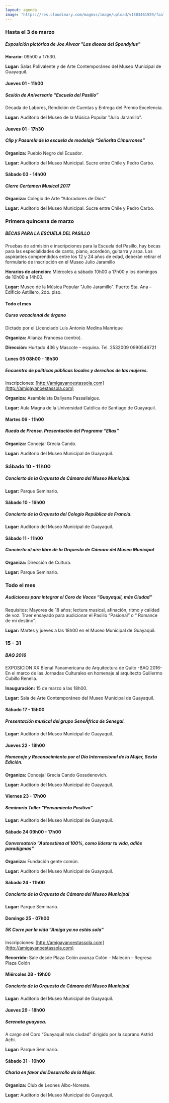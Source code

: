 ```yaml
---
layout: agenda
image: "https://res.cloudinary.com/magnvs/image/upload/v1503461559/faal-04_gfzmv0.jpg"
---
```

### <i class="fa fa-star fa-lg star"></i> Hasta el 3 de marzo
##### Exposición pictórica de Joe Alvear "Las diosas del Spondylus"

**Horario:** 09h00 a 17h30.

**Lugar:** Salas Polivalente y de Arte Contemporáneo del Museo Municipal de Guayaquil.

#### <i class="fa fa-star fa-lg star"></i> Jueves 01 - 11h00
##### Sesión de Aniversario “Escuela del Pasillo”
Década de Labores, Rendición de Cuentas y Entrega del Premio Excelencia.

**Lugar:** Auditorio del Museo de la Música Popular "Julio Jaramillo".

#### <i class="fa fa-star fa-lg star"></i> Jueves 01 - 17h30
##### Clip y Pasarela de la escuela de modelaje “Señorita Cimarrones”

**Organiza:** Pueblo Negro del Ecuador.

**Lugar:** Auditorio del Museo Municipal. Sucre entre Chile y Pedro Carbo.

#### <i class="fa fa-star fa-lg star"></i> Sábado 03 - 14h00
#####  Cierre Certamen Musical 2017 

**Organiza:** Colegio de Arte “Adoradores de Dios”

**Lugar:** Auditorio del Museo Municipal. Sucre entre Chile y Pedro Carbo.


### <i class="fa fa-star fa-lg star"></i> Primera quincena de marzo
##### BECAS PARA LA ESCUELA DEL PASILLO
Pruebas de admisión e inscripciones para la Escuela del Pasillo, hay becas para las especialidades de canto, piano, acordeón, guitarra y arpa. Los aspirantes comprendidos entre los 12 y 24 años de edad, deberán retirar el formulario de inscripción en el Museo Julio Jaramillo

**Horarios de atención:** Miércoles a sábado 10h00 a 17h00 y los domingos de 10h00 a 14h00.  

**Lugar:** Museo de la Música Popular "Julio Jaramillo". Puerto Sta. Ana – Edificio Astillero, 2do. piso.  

#### <i class="fa fa-star fa-lg star"></i> Todo el mes
##### Curso vacacional de órgano
Dictado por el Licenciado Luis Antonio Medina Manrique

**Organiza:** Alianza Francesa (centro).

**Dirección:** Hurtado 436 y Mascote – esquina. Tel. 2532009 0990546721

#### <i class="fa fa-star fa-lg star"></i> Lunes 05  08h00 - 18h30
##### Encuentro de políticas públicas locales y derechos de las mujeres.
Inscripciones: [http://amigayanoestassola.com](http://amigayanoestassola.com)

**Organiza:** Asambleísta Dallyana Passailaigue.

**Lugar:** Aula Magna de la Universidad Católica de Santiago de Guayaquil.

#### <i class="fa fa-star fa-lg star"></i> Martes 06 - 11h00
##### Rueda de Prensa. Presentación del Programa “Ellas”

**Organiza:** Concejal Grecia Cando.

**Lugar:** Auditorio del Museo Municipal de Guayaquil.

### <i class="fa fa-star fa-lg star"></i> Sábado 10 - 11h00
##### Concierto de la Orquesta de Cámara del Museo Municipal.

**Lugar:** Parque Seminario.

#### <i class="fa fa-star fa-lg star"></i> Sábado 10 - 16h00
##### Concierto de la Orquesta del Colegio República de Francia.  

**Lugar:** Auditorio del Museo Municipal de Guayaquil.

#### <i class="fa fa-star fa-lg star"></i> Sábado 11 - 11h00
##### Concierto al aire libre de la Orquesta de Cámara del Museo Municipal

**Organiza:** Dirección de Cultura.

**Lugar:** Parque Seminario.

### <i class="fa fa-star fa-lg star"></i> Todo el mes
##### Audiciones para integrar el Coro de Voces “Guayaquil, más Ciudad” 
Requisitos: Mayores de 18 años; lectura musical, afinación, ritmo y calidad de voz.
Traer ensayado para audicionar el Pasillo “Pasional” o “ Romance de mi destino”.

**Lugar:** Martes y jueves a las 18h00 en el Museo Municipal de Guayaquil.

### <i class="fa fa-star fa-lg star"></i> 15 - 31
##### BAQ 2016
EXPOSICION XX Bienal Panamericana de Arquitectura de Quito -BAQ 2016-
En el marco de las Jornadas Culturales en homenaje al arquitecto Guillermo Cubillo Renella.  

**Inauguración:** 15 de marzo a las 18h00.

**Lugar:** Sala de Arte Contemporáneo del Museo Municipal de Guayaquil.

#### <i class="fa fa-star fa-lg star"></i> Sábado 17 - 15h00
##### Presentación musical del grupo SeneÁfrica de Senegal.

**Lugar:** Auditorio del Museo Municipal de Guayaquil.

#### <i class="fa fa-star fa-lg star"></i> Jueves 22 - 18h00
##### Homenaje y Reconocimiento por el Día Internacional de la Mujer, Sexta Edición.

**Organiza:** Concejal Grecia Cando Gossdenovich.

**Lugar:** Auditorio del Museo Municipal de Guayaquil.  

#### <i class="fa fa-star fa-lg star"></i> Viernes 23 - 17h00
##### Seminario Taller "Pensamiento Positivo"

**Lugar:** Auditorio del Museo Municipal de Guayaquil.

#### <i class="fa fa-star fa-lg star"></i> Sábado 24 09h00 - 17h00
##### Conversatorio "Autoestima al 100%, como liderar tu vida, adiós paradigmas"

**Organiza:** Fundación gente común.

**Lugar:** Auditorio del Museo Municipal de Guayaquil.


#### <i class="fa fa-star fa-lg star"></i> Sábado 24 - 11h00
##### Concierto de la Orquesta de Cámara del Museo Municipal

**Lugar:** Parque Seminario.

#### <i class="fa fa-star fa-lg star"></i> Domingo 25 - 07h00
##### 5K Corre por la vida "Amiga ya no estás sola"
Inscripciones: [http://amigayanoestassola.com](http://amigayanoestassola.com)

**Recorrido:** Sale desde Plaza Colón avanza Colón – Malecón – Regresa Plaza Colón

#### <i class="fa fa-star fa-lg star"></i> Miércoles 28 -  19h00
##### Concierto de la Orquesta de Cámara del Museo Municipal

**Lugar:** Auditorio del Museo Municipal de Guayaquil.

#### <i class="fa fa-star fa-lg star"></i> Jueves 29 - 18h00
##### Serenata guayaca.
A cargo del Coro “Guayaquil más ciudad” dirigido por la soprano Astrid Achi.

**Lugar:** Parque Seminario.

#### <i class="fa fa-star fa-lg star"></i> Sábado 31 - 10h00
##### Charla en favor del Desarrollo de la Mujer.

**Organiza:** Club de Leones Albo-Noreste.  

**Lugar:** Auditorio del Museo Municipal de Guayaquil.
